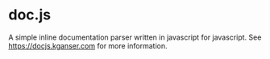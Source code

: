 doc.js
======

A simple inline documentation parser written in javascript for javascript. See <https://docjs.kganser.com> for more information.
